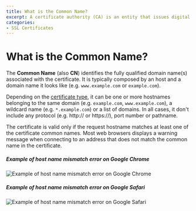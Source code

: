 ```yaml
---
title: What is the Common Name?
excerpt: A certificate authority (CA) is an entity that issues digital certificates.
categories:
- SSL Certificates
---
```


# What is the Common Name?

The **Common Name** (also **CN**) identifies the fully qualified domain name(s) associated with the certificate. It is typically composed by an host and a domain name it looks like (e.g. `www.example.com` or `example.com`).

Depending on the [certificate type](/articles/ssl-certificates-types/), it can be one or more hostnames belonging to the same domain (e.g. `example.com`, `www.example.com`), a wildcard name (e.g. `*.example.com`) or a list of domains. In all cases, it don't include any protocol (e.g. http:// or https://), port number or pathname.

The certificate is valid only if the request hostname matches at least one of the certificate common names. Most web browsers displays a warning message when connecting to an address that does not match the common name in the certificate.


##### Example of host name mismatch error on Google Chrome

![Example of host name mismatch error on Google Chrome](http://cl.ly/image/2e000A0t3e0K/dnsimple-certificate-mismatch-chrome.png)

##### Example of host name mismatch error on Google Safari

![Example of host name mismatch error on Google Safari](http://cl.ly/image/1U1N2y2i041F/dnsimple-certificate-mismatch-safari.png)
